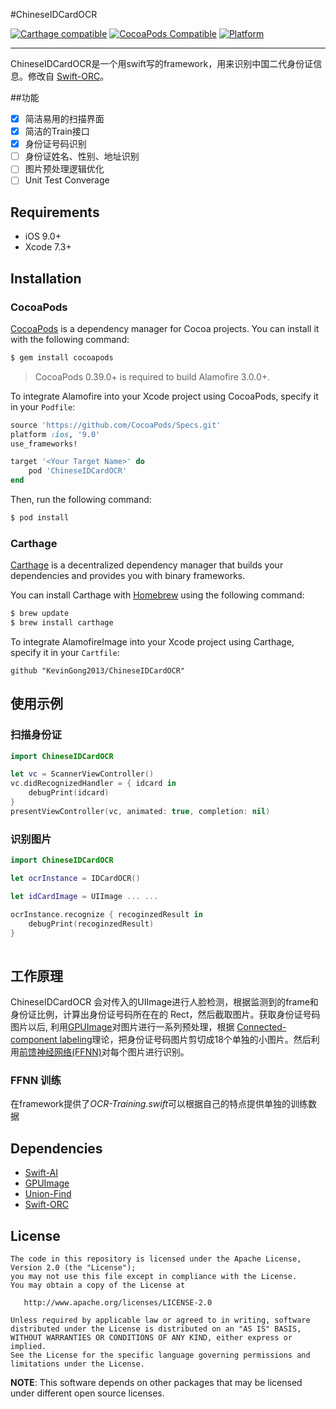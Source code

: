 #ChineseIDCardOCR

[![Carthage compatible](https://img.shields.io/badge/Carthage-compatible-4BC51D.svg?style=flat)](https://github.com/Carthage/Carthage) [![CocoaPods Compatible](https://img.shields.io/cocoapods/v/ChineseIDCardOCR.svg)](https://img.shields.io/cocoapods/v/ChineseIDCardOCR.svg) [![Platform](https://img.shields.io/cocoapods/p/ChineseIDCardOCR.svg?style=flat)](http://cocoadocs.org/docsets/ChineseIDCardOCR)

---

ChineseIDCardOCR是一个用swift写的framework，用来识别中国二代身份证信息。修改自 [Swift-ORC](https://github.com/garnele007/SwiftOCR)。


##功能
- [x] 简洁易用的扫描界面
- [x] 简洁的Train接口
- [x] 身份证号码识别
- [ ] 身份证姓名、性别、地址识别
- [ ] 图片预处理逻辑优化
- [ ] Unit Test Converage

## Requirements

- iOS 9.0+
- Xcode 7.3+

## Installation

### CocoaPods

[CocoaPods](http://cocoapods.org) is a dependency manager for Cocoa projects. You can install it with the following command:

```bash
$ gem install cocoapods
```

> CocoaPods 0.39.0+ is required to build Alamofire 3.0.0+.

To integrate Alamofire into your Xcode project using CocoaPods, specify it in your `Podfile`:

```ruby
source 'https://github.com/CocoaPods/Specs.git'
platform :ios, '9.0'
use_frameworks!

target '<Your Target Name>' do
    pod 'ChineseIDCardOCR'
end
```

Then, run the following command:

```bash
$ pod install
```

### Carthage
[Carthage](https://github.com/Carthage/Carthage) is a decentralized dependency manager that builds your dependencies and provides you with binary frameworks.

You can install Carthage with [Homebrew](http://brew.sh/) using the following command:

```bash
$ brew update
$ brew install carthage
```

To integrate AlamofireImage into your Xcode project using Carthage, specify it in your `Cartfile`:

```ogdl
github "KevinGong2013/ChineseIDCardOCR"
```

## 使用示例

### 扫描身份证
```swift
import ChineseIDCardOCR

let vc = ScannerViewController()
vc.didRecognizedHandler = { idcard in
	debugPrint(idcard) 
}
presentViewController(vc, animated: true, completion: nil)	
```

### 识别图片

```swift
import ChineseIDCardOCR

let ocrInstance = IDCardOCR()

let idCardImage = UIImage ... ...

ocrInstance.recognize { recoginzedResult in 
	debugPrint(recoginzedResult)
}
	
```

## 工作原理
ChineseIDCardOCR 会对传入的UIImage进行人脸检测，根据监测到的frame和身份证比例，计算出身份证号码所在在的 Rect，然后截取图片。获取身份证号码图片以后, 利用[GPUImage](https://github.com/BradLarson/GPUImage)对图片进行一系列预处理，根据 [Connected-component labeling](https://en.wikipedia.org/wiki/Connected-component_labeling)理论，把身份证号码图片剪切成18个单独的小图片。然后利用[前馈神经网络(FFNN)](https://en.wikipedia.org/wiki/Feedforward_neural_network)对每个图片进行识别。
### FFNN 训练
在framework提供了*OCR-Training.swift*可以根据自己的特点提供单独的训练数据

## Dependencies

* [Swift-AI](https://github.com/collinhundley/Swift-AI)
* [GPUImage](https://github.com/BradLarson/GPUImage)
* [Union-Find](https://github.com/hollance/swift-algorithm-club/tree/master/Union-Find)
* [Swift-ORC](https://github.com/garnele007/SwiftOCR)

## License

    The code in this repository is licensed under the Apache License, Version 2.0 (the "License");
    you may not use this file except in compliance with the License.
    You may obtain a copy of the License at

       http://www.apache.org/licenses/LICENSE-2.0

    Unless required by applicable law or agreed to in writing, software
    distributed under the License is distributed on an "AS IS" BASIS,
    WITHOUT WARRANTIES OR CONDITIONS OF ANY KIND, either express or implied.
    See the License for the specific language governing permissions and
    limitations under the License.

**NOTE**: This software depends on other packages that may be licensed under different open source licenses.
